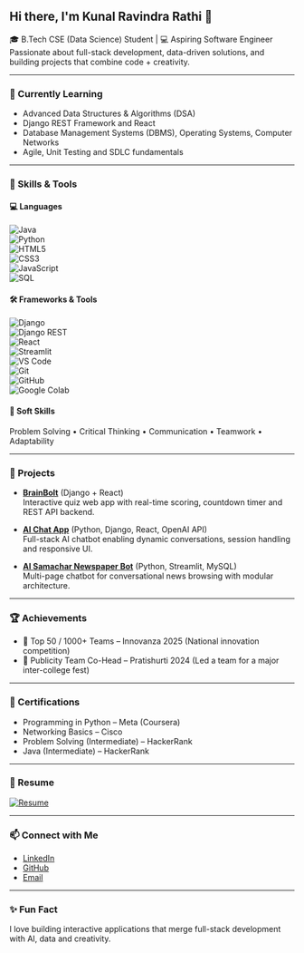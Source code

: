 ## Hi there, I'm Kunal Ravindra Rathi 👋  
🎓 B.Tech CSE (Data Science) Student | 💻 Aspiring Software Engineer  
Passionate about full-stack development, data-driven solutions, and building projects that combine code + creativity.  

---

### 🧠 Currently Learning  
- Advanced Data Structures & Algorithms (DSA)  
- Django REST Framework and React  
- Database Management Systems (DBMS), Operating Systems, Computer Networks  
- Agile, Unit Testing and SDLC fundamentals  

---

### 🧰 Skills & Tools  

#### 💻 Languages  
![Java](https://img.shields.io/badge/Java-007396?style=flat-square&logo=java&logoColor=white)  
![Python](https://img.shields.io/badge/Python-3776AB?style=flat-square&logo=python&logoColor=white)  
![HTML5](https://img.shields.io/badge/HTML5-E34F26?style=flat-square&logo=html5&logoColor=white)  
![CSS3](https://img.shields.io/badge/CSS3-1572B6?style=flat-square&logo=css3&logoColor=white)  
![JavaScript](https://img.shields.io/badge/JavaScript-F7DF1E?style=flat-square&logo=javascript&logoColor=black)  
![SQL](https://img.shields.io/badge/SQL-4479A1?style=flat-square&logo=postgresql&logoColor=white)  

#### 🛠 Frameworks & Tools  
![Django](https://img.shields.io/badge/Django-092E20?style=flat-square&logo=django&logoColor=white)  
![Django REST](https://img.shields.io/badge/Django%20REST-ff1709?style=flat-square&logo=django&logoColor=white)  
![React](https://img.shields.io/badge/React-20232A?style=flat-square&logo=react&logoColor=61DAFB)  
![Streamlit](https://img.shields.io/badge/Streamlit-FF4B4B?style=flat-square&logo=streamlit&logoColor=white)  
![VS Code](https://img.shields.io/badge/VS%20Code-007ACC?style=flat-square&logo=visual-studio-code&logoColor=white)  
![Git](https://img.shields.io/badge/Git-F05032?style=flat-square&logo=git&logoColor=white)  
![GitHub](https://img.shields.io/badge/GitHub-181717?style=flat-square&logo=github&logoColor=white)  
![Google Colab](https://img.shields.io/badge/Google%20Colab-F9AB00?style=flat-square&logo=googlecolab&logoColor=black)  

#### 🤝 Soft Skills  
Problem Solving • Critical Thinking • Communication • Teamwork • Adaptability  

---

### 📁 Projects  

- [**BrainBolt**](https://github.com/Kunalrathiaf/BrainBolt) (Django + React)  
  Interactive quiz web app with real-time scoring, countdown timer and REST API backend.  

- [**AI Chat App**](https://github.com/Kunalrathiaf/AI-Chat-App) (Python, Django, React, OpenAI API)  
  Full-stack AI chatbot enabling dynamic conversations, session handling and responsive UI.  

- [**AI Samachar Newspaper Bot**](https://github.com/Kunalrathiaf/AI-Samachar-Newspaper-Bot) (Python, Streamlit, MySQL)  
  Multi-page chatbot for conversational news browsing with modular architecture.  

---

### 🏆 Achievements  

- 🥈 Top 50 / 1000+ Teams – Innovanza 2025 (National innovation competition)  
- 🏅 Publicity Team Co-Head – Pratishurti 2024 (Led a team for a major inter-college fest)  

---

### 📜 Certifications  

- Programming in Python – Meta (Coursera)  
- Networking Basics – Cisco  
- Problem Solving (Intermediate) – HackerRank  
- Java (Intermediate) – HackerRank  

---

### 📄 Resume  
[![Resume](https://img.shields.io/badge/Resume-PDF-blue?style=flat-square&logo=adobeacrobatreader)](https://github.com/Kunalrathiaf/Resume/blob/main/Kunal_Rathi_Resume.pdf)

---

### 📫 Connect with Me  

- [LinkedIn](https://www.linkedin.com/in/rathikunalaf/)  
- [GitHub](https://github.com/Kunalrathiaf)  
- [Email](mailto:rathikunal.af@gmail.com)  

---

### ✨ Fun Fact  
I love building interactive applications that merge full-stack development with AI, data and creativity.  
